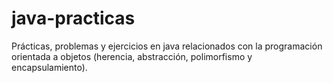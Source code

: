 # java-practicas
Prácticas, problemas y ejercicios en java relacionados con la programación orientada a objetos (herencia, abstracción, polimorfismo y encapsulamiento).

